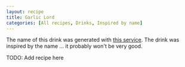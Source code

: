 ```yaml
---
layout: recipe
title: Garlic Lord
categories: [All recipes, Drinks, Inspired by name]
---
```

The name of this drink was generated with [this service](https://thingnames.com/drink-names). The drink was inspired by the name ... it probably won't be very good.

TODO: Add recipe here
